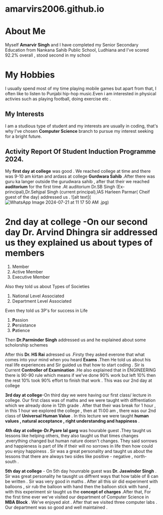 # amarvirs2006.github.io
# About Me
Myself **Amarvir Singh** and I have completed my Senior Secondary Education from Nankana Sahib Public School, Ludhiana and I've scored 92.2% overall , stood second in my school

# My Hobbies
I usually spend most of my time playing mobile games but apart from that, I often like to listen to Punjabi hip-hop music.Even i am interested in physical activies such as playing football, doing exercise etc .

## My Interests
I am a studious type of student and my interests are usually in coding, that's why I've chosen **Computer Science** branch to pursue my interest seeking for a bright future.

## Activity Report Of Student Induction Programme 2024.
My **first day at college** was good . We reached college at time and there was 9-10 am kirtan and ardass at college **Gurdwara Sahib** .After there was guru ka langer outside the gurudwara sahib , after that their we reached **auditorium** for the first time .At auditorium Dr.SB Singh (Ex-principal),Dr.Sehjpal Singh (current principal),IAS Harleen Parmar( Cheif guest of the day) addressed us . 
![alt text](![WhatsApp Image 2024-07-21 at 11 17 50 AM](https://github.com/user-attachments/assets/9e236e49-2f31-490c-aee5-e420a5df8a55)
.jpg)
# **2nd day at college** -On our second day **Dr. Arvind Dhingra** sir addressed us they explained us about types of members
1. Member
2. Active Member
3. Executive Member
   
Also they told us about Types of Societies
1. National Level Associated
2. Department Level Associated

Even they told us 3P's for success in Life
1. **P**assion
2. **P**ersistance
3. **P**atience

 Then **Dr.Parminder Singh** addressed us and he explained about some scholorship schemes

 After this **Dr. HS Rai** adressed us .Firsty they asked everone that what comes into your mind when you heard **Exams** .Then He told us about his real life experiences and Sir guided us that how to start coding . Sir is Current **Controller of Examination** .He also explained that in ENGINEERING there is 90-90 rule which means if we've done 90% work but left 10% then the rest 10% took 90% effort to finish that work . This was our 2nd day at college

**3rd day at college**-On third day we were having our first class/ lecture in college. Our first class was of maths and we were taught with diffrentiation which we already done in 12th grade . After that their was break for 1 hour , in this 1 hour we explored the college , then at 11:00 am , there was our 2nd class of **Universal Human Value** . In this lecture we were taught **human values , natural acceptance , right understandng and happiness** . 

**4th day at college**-**Dr.Pyare lal garg** was hourable guest .They taught us lessons like helping others, they also taught us that times changes ,everything changed but human nature doesn't changes. They said sorrows and happieness is part of life if their will no sorrows in life then how could you enjoy happiness . Sir was a great personality and taught us about the lessons that there are always two sides like positive - negative , north- south . 

**5th day at college** - On 5th day hounrable guest was **Dr. Jaswinder Singh** . Sir was great personality he tausght us diffrent ways that how table of 8 can be written . Sir was very good in maths . After all this sir did experiment with balloons , sir rub the balloon with hand then the balloon stick with hand , with this experiment sir taught us the **concept of charges** .After that, For the first time ever we've visited our department of Computer Science in  **MBA Block** . We've enjoyed alot .  After that we visited three computer labs . Our department was so good and well maintained . 

 

 
